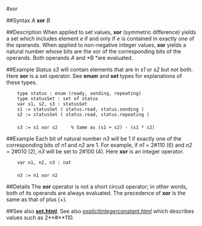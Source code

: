 
#xor

##Syntax
*A* **xor** *B*



##Description
When applied to set values, **xor** (symmetric difference) yields a set which includes element *e* if and only if *e* is contained in exactly one of the operands. When applied to non-negative integer values, **xor** yields a natural number whose bits are the xor of the corresponding bits of the operands. Both operands *A* and *B *are evaluated.



##Example
Status *s3* will contain elements that are in *s1* or *s2* but not both. Here **xor** is a set operator. See **enum** and **set** types for explanations of these types.


        type status : enum (ready, sending, repeating)
        type statusSet : set of status
        var s1, s2, s3 : statusSet
        s1 := statusSet ( status.read, status.sending )
        s2 := statusSet ( status.read, status.repeating )
        
        s3 := s1 xor s2     % Same as (s1 + s2) - (s1 * s2)
##Example
Each bit of natural number *n3* will be 1 if exactly one of the corresponding bits of *n1* and *n2* are 1. For example, if *n1* = 2#110 (6) and *n2* = 2#010 (2), *n3* will be set to 2#100 (4). Here **xor** is an integer operator.


        var n1, n2, n3 : nat
        
        n3 := n1 xor n2
##Details
The **xor** operator is not a short circuit operator; in other words, both of its operands are always evaluated. The precedence of **xor** is the same as that of plus (+).



##See also
**[set.html](set)**. See also *[explicitintegerconstant.html](explicitIntegerConstant)* which describes values such as 2**#**110.


